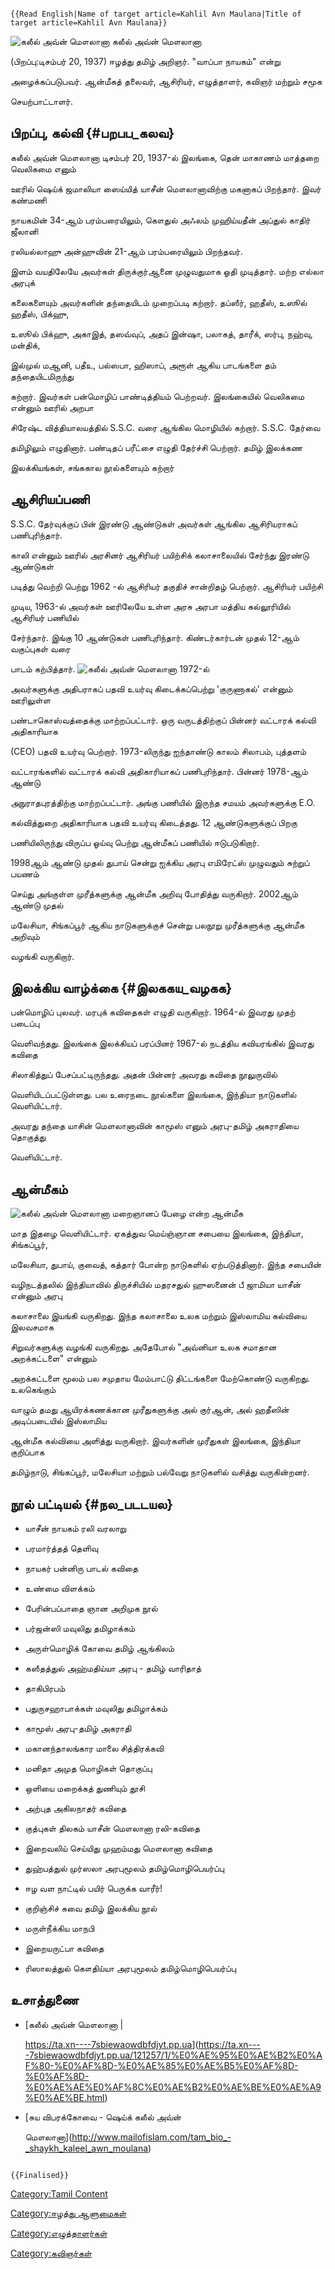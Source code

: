 ```{=mediawiki}
{{Read English|Name of target article=Kahlil Avn Maulana|Title of target article=Kahlil Avn Maulana}}
```
![கலீல் அவ்ன் மௌலானா](Kalil00.jpg "கலீல் அவ்ன் மௌலானா") கலீல் அவ்ன் மௌலானா
(பிறப்பு:டிசம்பர் 20, 1937) ஈழத்து தமிழ் அறிஞர். \"வாப்பா நாயகம்\" என்று
அழைக்கப்படுபவர். ஆன்மீகத் தலைவர், ஆசிரியர், எழுத்தாளர், கவிஞர் மற்றும் சமூக
செயற்பாட்டாளர்.

## பிறப்பு, கல்வி {#பறபப_கலவ}

கலீல் அவ்ன் மௌலானா டிசம்பர் 20, 1937-ல் இலங்கை, தென் மாகாணம் மாத்தறை வெலிகமை எனும்
ஊரில் ஷெய்க் ஜமாலியா ஸைய்யித் யாசீன் மௌலானாவிற்கு மகனாகப் பிறந்தார். இவர் கண்மணி
நாயகமின் 34-ஆம் பரம்பரையிலும், கௌதுல் அஃலம் முஹிய்யதீன் அப்துல் காதிர் ஜீலானி
ரலியல்லாஹு அன்ஹுவின் 21-ஆம் பரம்பரையிலும் பிறந்தவர்.

இளம் வயதிலேயே அவர்கள் திருக்குர்ஆனை முழுவதுமாக‌ ஓதி முடித்தார். மற்ற எல்லா அரபுக்
கலைகளையும் அவர்களின் தந்தையிடம் முறைப்படி கற்றார். தப்ஸீர், ஹதீஸ், உஸூல் ஹதீஸ், பிக்ஹு,
உஸூல் பிக்ஹு, அகாஇத், தஸவ்வுப், அதப் இன்ஷா, பலாகத், தாரீக், ஸர்பு, நஹ்வு, மன்திக்,
இல்முல் மஆனி, பதீஉ, பல்ஸபா, ஹிஸாப், அரூள் ஆகிய பாடங்களை தம் தந்தையிடமிருந்து
கற்றார். ​​இவர்கள் பன்மொழிப் பாண்டித்தியம் பெற்றவர். இலங்கையில் வெலிகமை என்னும் ஊரில் அறபா
சிரேஷ்ட வித்தியாலயத்தில் S.S.C. வரை ஆங்கில மொழியில் கற்றார். S.S.C. தேர்வை
தமிழிலும் எழுதினார். பண்டிதப் பரீட்சை எழுதி தேர்ச்சி பெற்றார். தமிழ் இலக்கண
இலக்கியங்கள், சங்ககால நூல்களையும் கற்றார்

## ஆசிரியப்பணி

S.S.C. தேர்வுக்குப் பின் இரண்டு ஆண்டுகள் அவர்கள் ஆங்கில ஆசிரியராகப் பணிபுரிந்தார்.
காலி என்னும் ஊரில் அரசினர் ஆசிரியர் பயிற்சிக் கலாசாலையில் சேர்ந்து இரண்டு ஆண்டுகள்
படித்து வெற்றி பெற்று 1962 -ல் ஆசிரியர் தகுதிச் சான்றிதழ் பெற்றார். ஆசிரியர் பயிற்சி
முடிய, 1963-ல் அவர்கள் ஊரிலேயே உள்ள அரசு அரபா மத்திய கல்லூரியில் ஆசிரியர் பணியில்
சேர்ந்தார். இங்கு 10 ஆண்டுகள் பணிபுரிந்தார். கிண்டர்கார்டன் முதல் 12-ஆம் வகுப்புகள் வரை
பாடம் கற்பித்தார். ![கலீல் அவ்ன் மௌலானா](Kalil.jpg "கலீல் அவ்ன் மௌலானா") 1972-ல்
அவர்களுக்கு அதிபராகப் பதவி உயர்வு கிடைக்கப்பெற்று \'குருணாகல்\' என்னும் ஊரிலுள்ள
பண்டாகொஸ்வத்தைக்கு மாற்றப்பட்டார். ஒரு வருடத்திற்குப் பின்னர் வட்டாரக் கல்வி அதிகாரியாக
(CEO) பதவி உயர்வு பெற்றார். 1973-லிருந்து ஐந்தாண்டு காலம் சிலாபம், புத்தளம்
வட்டாரங்களில் வட்டாரக் கல்வி அதிகாரியாகப் பணிபுரிந்தார். பின்னர் 1978-ஆம் ஆண்டு
அநுராதபுரத்திற்கு மாற்றப்பட்டார். அங்கு பணியில் இருந்த சமயம் அவர்களுக்கு E.O.
கல்வித்துறை அதிகாரியாக பதவி உயர்வு கிடைத்தது. 12 ஆண்டுகளுக்குப் பிறகு
பணியிலிருந்து விருப்ப ஓய்வு பெற்று ஆன்மீகப் பணியில் ஈடுபடுகிறார்.

1998ஆம் ஆண்டு முதல் துபாய் சென்று ஐக்கிய அரபு எமிரேட்ஸ் முழுவதும் சுற்றுப் பயணம்
செய்து அங்குள்ள முரீத்களுக்கு ஆன்மீக அறிவு போதித்து வருகிறார். 2002ஆம் ஆண்டு முதல்
மலேசியா, சிங்கப்பூர் ஆகிய நாடுகளுக்குச் சென்று பலநூறு முரீத்களுக்கு ஆன்மீக அறிவும்
வழங்கி வருகிறார்.

## இலக்கிய வாழ்க்கை {#இலககய_வழகக}

பன்மொழிப் புலவர். மரபுக் கவிதைகள் எழுதி வருகிறார். 1964-ல் இவரது முதற் படைப்பு
வெளிவந்தது. இலங்கை இலக்கியப் பரப்பினர் 1967-ல் நடத்திய கவியரங்கில் இவரது கவிதை
சிலாகித்துப் பேசப்பட்டிருந்தது. அதன் பின்னர் அவரது கவிதை நூலுருவில்
வெளியிடப்பட்டுள்ளது. பல உரைநடை நூல்களை இலங்கை, இந்தியா நாடுகளில் வெளியிட்டார்.
அவரது தந்தை யாசின் மெளலானாவின் காமூஸ் எனும் அரபு-தமிழ் அகராதியை தொகுத்து
வெளியிட்டார்.

## ஆன்மீகம்

![கலீல் அவ்ன் மௌலானா](Kalil999.jpg "கலீல் அவ்ன் மௌலானா") மறைஞானப் பேழை என்ற ஆன்மீக
மாத இதழை வெளியிட்டார். ஏகத்துவ மெய்ஞ்ஞான சபையை இலங்கை, இந்தியா, சிங்கப்பூர்,
மலேசியா, துபாய், குவைத், கத்தார் போன்ற நாடுகளில் ஏற்படுத்தினார். ​​இந்த சபையின்
வழிநடத்தலில் இந்தியாவில் திருச்சியில் மதரசதுல் ஹுஸனைன் பீ ஜாமியா யாசீன் என்னும் அரபு
கலாசாலை இயங்கி வருகிறது. இந்த கலாசாலை உலக மற்றும் இஸ்லாமிய கல்வியை இலவசமாக
சிறுவர்களுக்கு வழங்கி வருகிறது. அதேபோல் \"அவ்னியா உலக சமாதான அறக்கட்டளை\" என்னும்
அறக்கட்டளை மூலம் பல சமுதாய மேம்பாட்டு திட்டங்களை மேற்கொண்டு வருகிறது. உலகெங்கும்
வாழும் தமது ஆயிரக்கணக்கான முரீதுகளுக்கு அல் குர்ஆன், அல் ஹதீஸின் அடிப்படையில் இஸ்லாமிய
ஆன்மீக கல்வியை அளித்து வருகிறார். இவர்களின் முரீதுகள் இலங்கை, இந்தியா குறிப்பாக
தமிழ்நாடு, சிங்கப்பூர், மலேசியா மற்றும் பல்வேறு நாடுகளில் வசித்து வருகின்றனர்.

## நூல் பட்டியல் {#நல_படடயல}

-   யாசீன் நாயகம் ரலி வரலாறு
-   பரமார்த்தத் தெளிவு
-   நாயகர் பன்னிரு பாடல் கவிதை
-   உண்மை விளக்கம்
-   பேரின்பப்பாதை ஞான அறிமுக நூல்
-   பர்ஜன்ஸி மவுலிது தமிழாக்கம்
-   அருள்மொழிக் கோவை தமிழ் ஆங்கிலம்
-   கஸீதத்துல் அஹ்மதிய்யா அரபு - தமிழ் வாரிதாத்
-   தாகிபிரபம்
-   பதுருசஹாபாக்கள் மவுலிது தமிழாக்கம்
-   காமூஸ் அரபு-தமிழ் அகராதி
-   மகானந்தாலங்கார மாலை சித்திரக்கவி
-   மனிதா அமுத மொழிகள் தொகுப்பு
-   ஒளியை மறைக்கத் துணியும் தூசி
-   அற்புத அகிலநாதர் கவிதை
-   குத்புகள் திலகம் யாசீன் மௌலானா ரலி-கவிதை
-   இறைவலிய் செய்யிது முஹம்மது மௌலானா கவிதை
-   துஹ்பத்துல் முர்ஸலா அரபுமூலம் தமிழ்மொழிபெயர்ப்பு
-   ஈழ வள நாட்டில் பயிர் பெருக்க வாரீர்!
-   குறிஞ்சிச் சுவை தமிழ் இலக்கிய நூல்
-   மருள்நீக்கிய மாநபி
-   இறையருட்பா கவிதை
-   ரிஸாலத்துல் கௌதிய்யா அரபுமூலம் தமிழ்மொழிபெயர்ப்பு

## உசாத்துணை

-   [கலீல் அவ்ன் மௌலானா \|
    <https://ta.xn----7sbiewaowdbfdjyt.pp.ua>](https://ta.xn----7sbiewaowdbfdjyt.pp.ua/121257/1/%E0%AE%95%E0%AE%B2%E0%AF%80-%E0%AF%8D-%E0%AE%85%E0%AE%B5%E0%AF%8D-%E0%AF%8D-%E0%AE%AE%E0%AF%8C%E0%AE%B2%E0%AE%BE%E0%AE%A9%E0%AE%BE.html)
-   [சுய விபரக்கோவை - ஷெய்க் கலீல் அவ்ன்
    மௌலானா](http://www.mailofislam.com/tam_bio_-_shaykh_kaleel_awn_moulana)

```{=mediawiki}
{{Finalised}}
```
[Category:Tamil Content](Category:Tamil_Content "wikilink")
[Category:ஈழத்து ஆளுமைகள்](Category:ஈழத்து_ஆளுமைகள் "wikilink")
[Category:எழுத்தாளர்கள்](Category:எழுத்தாளர்கள் "wikilink")
[Category:கவிஞர்கள்](Category:கவிஞர்கள் "wikilink")
